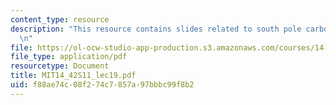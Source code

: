 ```yaml
---
content_type: resource
description: "This resource contains slides related to south pole carbon asset management.\r\
  \n"
file: https://ol-ocw-studio-app-production.s3.amazonaws.com/courses/14-42-environmental-policy-and-economics-spring-2011/f88ae74c08f274c7857a97bbbc99f8b2_MIT14_42S11_lec19.pdf
file_type: application/pdf
resourcetype: Document
title: MIT14_42S11_lec19.pdf
uid: f88ae74c-08f2-74c7-857a-97bbbc99f8b2
---
```

